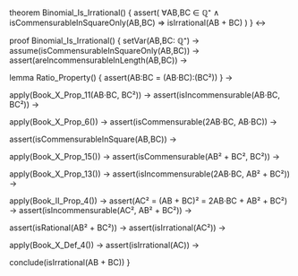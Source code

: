 theorem Binomial_Is_Irrational() {
  assert(
    ∀AB,BC ∈ ℚ⁺ ∧ 
    isCommensurableInSquareOnly(AB,BC) ⇒
    isIrrational(AB + BC)
  )
} ↔

proof Binomial_Is_Irrational() {
  setVar(AB,BC: ℚ⁺) →
  assume(isCommensurableInSquareOnly(AB,BC)) →
  assert(areIncommensurableInLength(AB,BC)) →
  
  lemma Ratio_Property() {
    assert(AB:BC = (AB·BC):(BC²))
  } →
  
  apply(Book_X_Prop_11(AB·BC, BC²)) →
  assert(isIncommensurable(AB·BC, BC²)) →
  
  apply(Book_X_Prop_6()) →
  assert(isCommensurable(2AB·BC, AB·BC)) →
  
  assert(isCommensurableInSquare(AB,BC)) →
  
  apply(Book_X_Prop_15()) →
  assert(isCommensurable(AB² + BC², BC²)) →
  
  apply(Book_X_Prop_13()) →
  assert(isIncommensurable(2AB·BC, AB² + BC²)) →
  
  apply(Book_II_Prop_4()) →
  assert(AC² = (AB + BC)² = 2AB·BC + AB² + BC²) →
  assert(isIncommensurable(AC², AB² + BC²)) →
  
  assert(isRational(AB² + BC²)) →
  assert(isIrrational(AC²)) →
  
  apply(Book_X_Def_4()) →
  assert(isIrrational(AC)) →
  
  conclude(isIrrational(AB + BC))
}